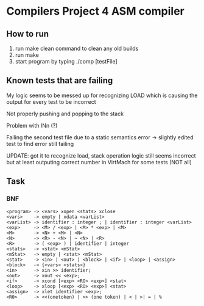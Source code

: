 # Compilers Project 4 ASM compiler

## How to run
1. run make clean command to clean any old builds
2. run make
3. start program by typing ./comp [testFile]

## Known tests that are failing

My logic seems to be messed up for recognizing LOAD which is causing the output for every test to be incorrect

Not properly pushing and popping to the stack

Problem with INn (?)

Failing the second test file due to a static semantics error -> slightly edited test to find error still failing

UPDATE: got it to recognize load, stack operation logic still seems incorrect but at least outputing correct number in VirtMach for some tests (NOT all)

## Task

### BNF
```
<program> -> <vars> xopen <stats> xclose
<vars>    -> empty | xdata <varList>
<varList> -> identifier : integer ; | identifier : integer <varList>
<exp>     -> <M> / <exp> | <M> * <exp> | <M>
<M>       -> <N> + <M> | <N>
<N>       -> <R> - <N> | ~ <N> | <R>
<R>       -> ( <exp> ) | identifier | integer
<stats>   -> <stat> <mStat>
<mStat>   -> empty | <stat> <mStat>
<stat>    -> <in> | <out> | <block> | <if> | <loop> | <assign>
<block>   -> {<vars> <stats>}
<in>      -> xin >> identifier;
<out>     -> xout << <exp>;
<if>      -> xcond [<exp> <RO> <exp>] <stat>
<loop>    -> xloop [<exp> <RO> <exp>] <stat>
<assign>  -> xlet identifier <exp>;
<R0>      -> <<(onetoken) | >> (one token) | < | >| = | %
```

